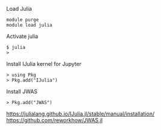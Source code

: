 Load Julia

```
module purge
module load julia
```

Activate julia

```
$ julia
> 
```

Install IJulia kernel for Jupyter

```
> using Pkg
> Pkg.add("IJulia")
```

Install JWAS

```
> Pkg.add("JWAS")
```

https://julialang.github.io/IJulia.jl/stable/manual/installation/
https://github.com/reworkhow/JWAS.jl

<!-- END -->
